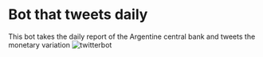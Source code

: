 # Bot that tweets daily

This bot takes the daily report of the Argentine central bank and tweets the monetary variation
![twitterbot](https://user-images.githubusercontent.com/82000274/169691262-2b4e09da-2bde-4338-8fd3-f6993c2c2abe.jpg)
